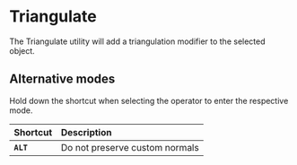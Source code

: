 # Triangulate

The Triangulate utility will add a triangulation modifier to the selected object.

## Alternative modes

Hold down the shortcut when selecting the operator to enter the respective mode.

| Shortcut | Description |
| :--- | :--- |
| **`ALT`** | Do not preserve custom normals |